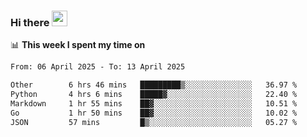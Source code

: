 ### Hi there <a href="https://www.gautamkrishnar.com/"><img src="https://media.giphy.com/media/hvRJCLFzcasrR4ia7z/giphy.gif" width="25px"></a>

📊 **This week I spent my time on**

<!--START_SECTION:waka-->

```txt
From: 06 April 2025 - To: 13 April 2025

Other        6 hrs 46 mins   █████████▒░░░░░░░░░░░░░░░   36.97 %
Python       4 hrs 6 mins    █████▓░░░░░░░░░░░░░░░░░░░   22.40 %
Markdown     1 hr 55 mins    ██▓░░░░░░░░░░░░░░░░░░░░░░   10.51 %
Go           1 hr 50 mins    ██▓░░░░░░░░░░░░░░░░░░░░░░   10.02 %
JSON         57 mins         █▒░░░░░░░░░░░░░░░░░░░░░░░   05.27 %
```

<!--END_SECTION:waka-->
